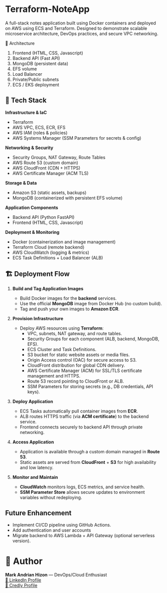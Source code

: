 # Terraform-NoteApp
A full-stack notes application built using Docker containers and deployed on AWS using ECS and Terraform. 
Designed to demonstrate scalable microservice architecture, DevOps practices, and secure VPC networking.

📐 Architecture
1. Frontend (HTML, CSS, Javascript)
2. Backend API (Fast API)
3. MongoDB (persistent data)
4. EFS volume
5. Load Balancer
6. Private/Public subnets
7. ECS / EKS deployment


## 🧠 Tech Stack
**Infrastructure & IaC**
- Terraform
- AWS VPC, ECS, ECR, EFS
- AWS IAM (roles & policies)
- AWS Systems Manager (SSM Parameters for secrets & config)

**Networking & Security**
- Security Groups, NAT Gateway, Route Tables
- AWS Route 53 (custom domain)
- AWS CloudFront (CDN + HTTPS)
- AWS Certificate Manager (ACM TLS)

**Storage & Data**
- Amazon S3 (static assets, backups)
- MongoDB (containerized with persistent EFS volume)

**Application Components**
- Backend API (Python FastAPI)
- Frontend (HTML, CSS, Javascript)

**Deployment & Monitoring**
- Docker (containerization and image management)
- Terraform Cloud (remote backend)
- AWS CloudWatch (logging & metrics)
- ECS Task Definitions + Load Balancer (ALB)


## 🏗️ Deployment Flow

1. **Build and Tag Application Images**
   - Build Docker images for the **backend** services.
   - Use the official **MongoDB** image from Docker Hub (no custom build).
   - Tag and push your own images to **Amazon ECR**.

2. **Provision Infrastructure**
   - Deploy AWS resources using **Terraform**:
     - VPC, subnets, NAT gateway, and route tables.
     - Security Groups for each component (ALB, backend, MongoDB, EFS).
     - ECS Cluster and Task Definitions.
     - S3 bucket for static website assets or media files.
     - Origin Access control (OAC) for secure access to S3.
     - CloudFront distribution for global CDN delivery.
     - AWS Certificate Manager (ACM) for SSL/TLS certificate management and HTTPS.
     - Route 53 record pointing to CloudFront or ALB.
     - SSM Parameters for storing secrets (e.g., DB credentials, API keys).

3. **Deploy Application**
   - ECS Tasks automatically pull container images from **ECR**.
   - ALB routes HTTPS traffic (via **ACM certificate**) to the backend service.
   - Frontend connects securely to backend API through private networking.

4. **Access Application**
   - Application is available through a custom domain managed in **Route 53**.
   - Static assets are served from **CloudFront** + **S3** for high availability and low latency.

5. **Monitor and Maintain**
   - **CloudWatch** monitors logs, ECS metrics, and service health.
   - **SSM Parameter Store** allows secure updates to environment variables without redeploying.


## Future Enhancement
   - Implement CI/CD pipeline using GitHub Actions.
   - Add authentication and user accounts
   - Migrate backend to AWS Lambda + API Gateway (optional serverless version).


# 👤 Author
 **Mark Andrian Hizon** — DevOps/Cloud Enthusiast <br>
[ 🔗 LinkedIn Profile ](https://www.linkedin.com/in/mark-andrian-hizon-9a215722a/) <br>
[ 🏅 Credly Profile   ](https://www.credly.com/users/mark-andrian-hizon.9ae74f49)